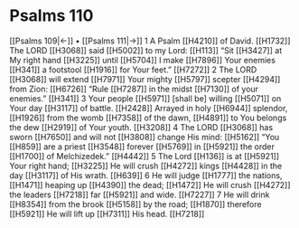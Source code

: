 # Psalms 110
[[Psalms 109|←]] • [[Psalms 111|→]]
1 A Psalm [[H4210]] of David. [[H1732]] The LORD [[H3068]] said [[H5002]] to my Lord: [[H113]] “Sit [[H3427]] at My right hand [[H3225]] until [[H5704]] I make [[H7896]] Your enemies [[H341]] a footstool [[H1916]] for Your feet.” [[H7272]] 
2 The LORD [[H3068]] will extend [[H7971]] Your mighty [[H5797]] scepter [[H4294]] from Zion: [[H6726]] “Rule [[H7287]] in the midst [[H7130]] of your enemies.” [[H341]] 
3 Your people [[H5971]] [shall be] willing [[H5071]] on Your day [[H3117]] of battle. [[H2428]] Arrayed in holy [[H6944]] splendor, [[H1926]] from the womb [[H7358]] of the dawn, [[H4891]] to You belongs  the dew [[H2919]] of Your youth. [[H3208]] 
4 The LORD [[H3068]] has sworn [[H7650]] and will not [[H3808]] change His mind: [[H5162]] “You [[H859]] are a priest [[H3548]] forever [[H5769]] in [[H5921]] the order [[H1700]] of Melchizedek.” [[H4442]] 
5 The Lord [[H136]] is at [[H5921]] Your right hand; [[H3225]] He will crush [[H4272]] kings [[H4428]] in the day [[H3117]] of His wrath. [[H639]] 
6 He will judge [[H1777]] the nations, [[H1471]] heaping up [[H4390]] the dead; [[H1472]] He will crush [[H4272]] the leaders [[H7218]] far [[H5921]] and wide. [[H7227]] 
7 He will drink [[H8354]] from the brook [[H5158]] by the road; [[H1870]] therefore [[H5921]] He will lift up [[H7311]] His head. [[H7218]] 
